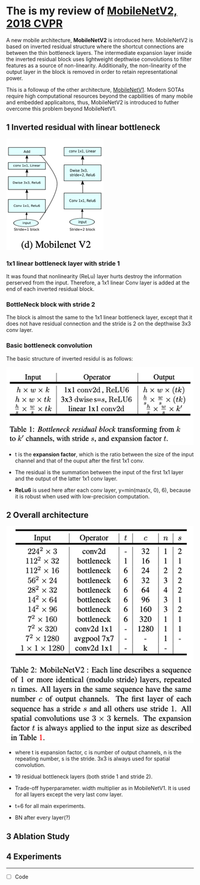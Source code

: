 # The is my review of [MobileNetV2, 2018 CVPR](https://arxiv.org/abs/1801.04381v4)

A new mobile architecture, **MobileNetV2** is introduced here. MobileNetV2 is based on inverted residual structure where the shortcut connections are between the thin bottleneck layers. The intermediate expansion layer inside the inverted residual block uses lightweight depthwise convolutions to filter features as a source of non-linearity. Additionally, the non-linearity of the output layer in the block is removed in order to retain representational power. 

This is a followup of the other architecture, [MobileNetV1](Review_MobileNet.md). Modern SOTAs require high computational resources beyond the capbilities of many mobile and embedded applicaitons, thus, MobileNetV2 is introduced to futher overcome this problem beyond MobileNetV1.    

## 1 Inverted residual with linear bottleneck

![figure4](/images/MobileNetV2/figure4.png) 

### 1x1 linear bottleneck layer with stride 1 

It was found that nonlinearity (ReLu) layer hurts destroy the information perserved from the input. Therefore, a 1x1 linear Conv layer is added at the end of each inverted residual block.

### BottleNeck block with stride 2 

The block is almost the same to the 1x1 linear bottleneck layer, except that it does not have residual connection and the stride is 2 on the depthwise 3x3 conv layer.  

### Basic bottleneck convolution

The basic structure of inverted residul is as follows: 

![table1](/images/MobileNetV2/table1.png)  

* t is the **expansion factor**, which is the ratio between the size of the input channel and that of the ouput after the first 1x1 conv. 

* The residual is the summation between the input of the first 1x1 layer and the output of the latter 1x1 conv layer.

* **ReLu6** is used here after each conv layer, y=min(max(x, 0), 6), because it is robust when used with low-precision computation. 

## 2 Overall architecture 

![table2](/images/MobileNetV2/table2.png)  

* where t is expansion factor, c is number of output channels, n is the repeating number, s is the stride. 3x3 is always used for spatial convolution. 

* 19 residual bottleneck layers (both stride 1 and stride 2). 

* Trade-off hyperparameter. width multiplier as in MobileNetV1. It is used for all layers except the very last conv layer. 

* t=6 for all main experiments. 

* BN after every layer(?)

## 3 Ablation Study 

## 4 Experiments

--- 

- [ ] Code 


